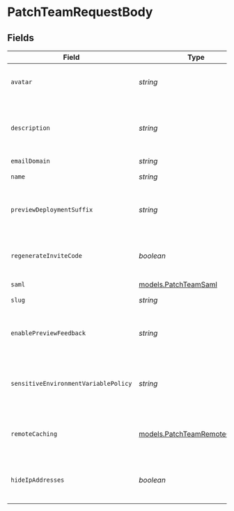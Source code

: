 # PatchTeamRequestBody


## Fields

| Field                                                                | Type                                                                 | Required                                                             | Description                                                          | Example                                                              |
| -------------------------------------------------------------------- | -------------------------------------------------------------------- | -------------------------------------------------------------------- | -------------------------------------------------------------------- | -------------------------------------------------------------------- |
| `avatar`                                                             | *string*                                                             | :heavy_minus_sign:                                                   | The hash value of an uploaded image.                                 |                                                                      |
| `description`                                                        | *string*                                                             | :heavy_minus_sign:                                                   | A short text that describes the team.                                | Our mission is to make cloud computing accessible to everyone        |
| `emailDomain`                                                        | *string*                                                             | :heavy_minus_sign:                                                   | N/A                                                                  | example.com                                                          |
| `name`                                                               | *string*                                                             | :heavy_minus_sign:                                                   | The name of the team.                                                | My Team                                                              |
| `previewDeploymentSuffix`                                            | *string*                                                             | :heavy_minus_sign:                                                   | Suffix that will be used for all preview deployments.                | example.dev                                                          |
| `regenerateInviteCode`                                               | *boolean*                                                            | :heavy_minus_sign:                                                   | Create a new invite code and replace the current one.                | true                                                                 |
| `saml`                                                               | [models.PatchTeamSaml](../models/patchteamsaml.md)                   | :heavy_minus_sign:                                                   | N/A                                                                  |                                                                      |
| `slug`                                                               | *string*                                                             | :heavy_minus_sign:                                                   | A new slug for the team.                                             | my-team                                                              |
| `enablePreviewFeedback`                                              | *string*                                                             | :heavy_minus_sign:                                                   | Enable preview comments: one of on, off or default.                  | on                                                                   |
| `sensitiveEnvironmentVariablePolicy`                                 | *string*                                                             | :heavy_minus_sign:                                                   | Sensitive environment variable policy: one of on, off or default.    | on                                                                   |
| `remoteCaching`                                                      | [models.PatchTeamRemoteCaching](../models/patchteamremotecaching.md) | :heavy_minus_sign:                                                   | Whether or not remote caching is enabled for the team                |                                                                      |
| `hideIpAddresses`                                                    | *boolean*                                                            | :heavy_minus_sign:                                                   | Display or hide IP addresses in Monitoring queries.                  | false                                                                |